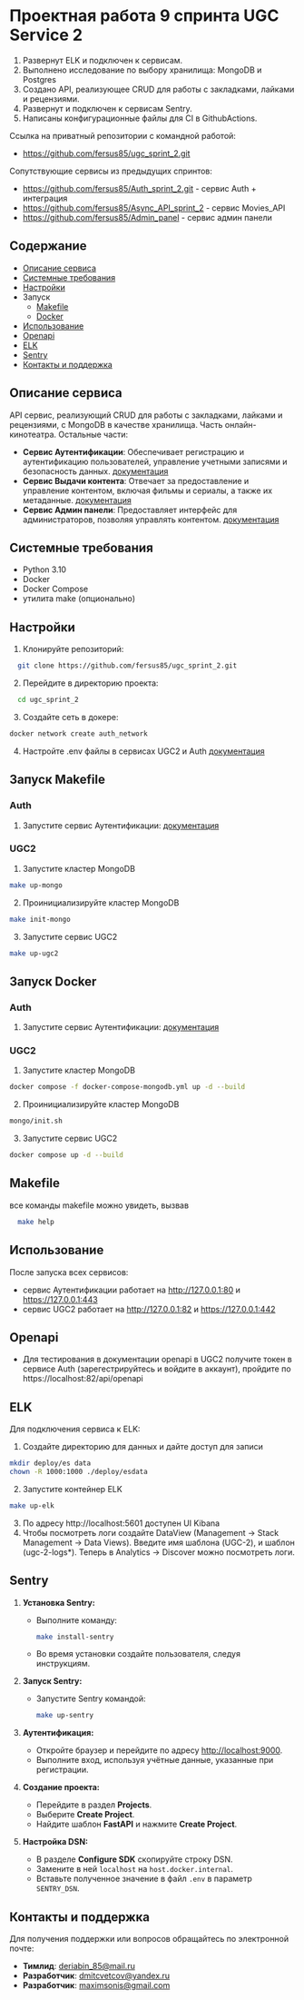 # Проектная работа 9 спринта UGC Service 2

1. Развернут ELK и подключен к сервисам.
2. Выполнено исследование по выбору хранилища: MongoDB и Postgres
3. Создано API, реализующее CRUD для работы с закладками, лайками и рецензиями.
4. Развернут и подключен к сервисам Sentry.
5. Написаны конфигурационные файлы для CI в GithubActions.

Ссылка на приватный репозитории с командной работой:
- https://github.com/fersus85/ugc_sprint_2.git

Сопутствующие сервисы из предыдущих спринтов:
- https://github.com/fersus85/Auth_sprint_2.git - сервис Auth + интеграция
- https://github.com/fersus85/Async_API_sprint_2 - сервис Movies_API
- https://github.com/fersus85/Admin_panel - сервис админ панели

## Содержание
- [Описание сервиса](#описание-сервиса)
- [Системные требования](#системные-требования)
- [Настройки](#настройки)
- Запуск
  - [Makefile](#запуск-makefile)
  - [Docker](#запуск-docker)
- [Использование](#использование)
- [Openapi](#openapi)
- [ELK](#ELK)
- [Sentry](#Sentry)
- [Контакты и поддержка](#контакты-и-поддержка)

## Описание сервиса
API сервис, реализующий CRUD для работы с закладками, лайками и рецензиями, с MongoDB в качестве хранилища. Часть онлайн-кинотеатра.
Остальные части:
- **Сервис Аутентификации**: Обеспечивает регистрацию и аутентификацию пользователей, управление учетными записями и безопасность данных. [документация](https://github.com/fersus85/Auth_sprint_2/blob/main/README.md)
- **Сервис Выдачи контента**: Отвечает за предоставление и управление контентом, включая фильмы и сериалы, а также их метаданные. [документация](https://github.com/fersus85/Async_API_sprint_2/blob/main/README.md)
- **Сервис Админ панели**: Предоставляет интерфейс для администраторов, позволяя управлять контентом. [документация](https://github.com/fersus85/Admin_panel/blob/main/README.md)

## Системные требования
- Python 3.10
- Docker
- Docker Compose
- утилита make (опционально)

## Настройки
1. Клонируйте репозиторий:
```bash
  git clone https://github.com/fersus85/ugc_sprint_2.git
```
2. Перейдите в директорию проекта:
```bash
  cd ugc_sprint_2
```
3. Создайте сеть в докере:
```bash
docker network create auth_network
```
4. Настройте .env файлы в сервисах UGC2 и Auth [документация](https://github.com/fersus85/Auth_sprint_2/blob/main/README.md)

## Запуск Makefile
### Auth
1. Запустите сервис Аутентификации:
  [документация](https://github.com/fersus85/Auth_sprint_2/blob/main/README.md)
### UGC2
1. Запустите кластер MongoDB
```bash
make up-mongo
```
2. Проинициализируйте кластер MongoDB
```bash
make init-mongo
```
3. Запустите сервис UGC2
```bash
make up-ugc2
```

## Запуск Docker
### Auth
1. Запустите сервис Аутентификации:
  [документация](https://github.com/fersus85/Auth_sprint_2/blob/main/README.md)
### UGC2
1. Запустите кластер MongoDB
```bash
docker compose -f docker-compose-mongodb.yml up -d --build
```
2. Проинициализируйте кластер MongoDB
```bash
mongo/init.sh
```
3. Запустите сервис UGC2
```bash
docker compose up -d --build
```

## Makefile
все команды makefile можно увидеть, вызвав
```bash
  make help
```

## Использование
После запуска всех сервисов:
- сервис Аутентификации работает на http://127.0.0.1:80 и https://127.0.0.1:443
- сервис UGC2 работает на http://127.0.0.1:82 и https://127.0.0.1:442

## Openapi
- Для тестирования в документации openapi в UGC2 получите токен в сервисе Auth (зарегестрируйтесь и войдите в аккаунт), пройдите по https://localhost:82/api/openapi

## ELK
Для подключения сервиса к ELK:
1. Создайте директорию для данных и дайте доступ для записи
```bash
mkdir deploy/es data
chown -R 1000:1000 ./deploy/esdata
```
2. Запустите контейнер ELK
```bash
make up-elk
```
3. По адресу http://localhost:5601 доступен UI Kibana
4. Чтобы посмотреть логи создайте DataView (Management → Stack Management → Data Views). Введите имя шаблона (UGC-2), и шаблон (ugc-2-logs*). Теперь в Analytics -> Discover можно посмотреть логи.

## Sentry
1. **Установка Sentry:**
   - Выполните команду:
     ```bash
     make install-sentry
     ```
   - Во время установки создайте пользователя, следуя инструкциям.

2. **Запуск Sentry:**
   - Запустите Sentry командой:
     ```bash
     make up-sentry
     ```

3. **Аутентификация:**
   - Откройте браузер и перейдите по адресу [http://localhost:9000](http://localhost:9000).
   - Выполните вход, используя учётные данные, указанные при регистрации.

4. **Создание проекта:**
   - Перейдите в раздел **Projects**.
   - Выберите **Create Project**.
   - Найдите шаблон **FastAPI** и нажмите **Create Project**.

5. **Настройка DSN:**
   - В разделе **Configure SDK** скопируйте строку DSN.
   - Замените в ней `localhost` на `host.docker.internal`.
   - Вставьте полученное значение в файл `.env` в параметр `SENTRY_DSN`.

## Контакты и поддержка
Для получения поддержки или вопросов обращайтесь по электронной почте:
- **Тимлид**: deriabin_85@mail.ru
- **Разработчик**: dmitcvetcov@yandex.ru
- **Разработчик**: maximsonis@gmail.com
